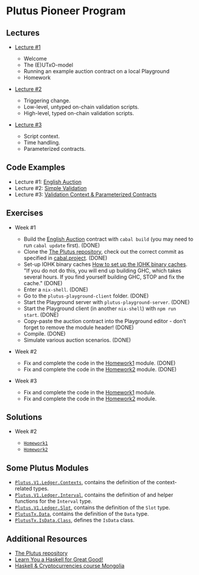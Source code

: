 # Plutus Pioneer Program

## Lectures

- [Lecture #1](https://youtu.be/IEn6jUo-0vU)

  - Welcome
  - The (E)UTxO-model
  - Running an example auction contract on a local Playground
  - Homework

- [Lecture #2](https://youtu.be/E5KRk5y9KjQ)

  - Triggering change.
  - Low-level, untyped on-chain validation scripts.
  - High-level, typed on-chain validation scripts.

- [Lecture #3](https://youtu.be/Lk1eIVm_ZTQ)

  - Script context.
  - Time handling.
  - Parameterized contracts.

## Code Examples

- Lecture #1: [English Auction](code/week01)
- Lecture #2: [Simple Validation](code/week02)
- Lecture #3: [Validation Context & Parameterized Contracts](code/week03)

## Exercises

- Week #1

  - Build the [English Auction](code/week01) contract with `cabal build` (you may need to run `cabal update` first). (DONE)
  - Clone the [The Plutus repository](https://github.com/input-output-hk/plutus), check out the correct commit
    as specified in [cabal.project](code/week01/cabal.project). (DONE)
  - Set-up IOHK binary caches [How to set up the IOHK binary caches](https://github.com/input-output-hk/plutus#iohk-binary-cache). "If you do not do this, you will end up building GHC, which takes several hours. If you find yourself building GHC, STOP and fix the cache." (DONE)
  - Enter a `nix-shell`. (DONE)
  - Go to the `plutus-playground-client` folder. (DONE)
  - Start the Playground server with `plutus-playground-server`. (DONE)
  - Start the Playground client (in another `nix-shell`) with `npm run start`. (DONE)
  - Copy-paste the auction contract into the Playground editor - don't forget to remove the module header! (DONE)
  - Compile. (DONE)
  - Simulate various auction scenarios. (DONE)

- Week #2

  - Fix and complete the code in the [Homework1](code/week02/src/Week02/Homework1.hs) module. (DONE)
  - Fix and complete the code in the [Homework2](code/week02/src/Week02/Homework2.hs) module. (DONE)

- Week #3

  - Fix and complete the code in the [Homework1](code/week03/src/Week02/Homework1.hs) module.
  - Fix and complete the code in the [Homework2](code/week03/src/Week02/Homework2.hs) module.


## Solutions

- Week #2

  - [`Homework1`](code/week02/src/Week02/Solution1.hs)
  - [`Homework2`](code/week02/src/Week02/Solution2.hs)

## Some Plutus Modules

- [`Plutus.V1.Ledger.Contexts`](https://github.com/input-output-hk/plutus/blob/master/plutus-ledger-api/src/Plutus/V1/Ledger/Contexts.hs), contains the definition of the context-related types.
- [`Plutus.V1.Ledger.Interval`](https://github.com/input-output-hk/plutus/blob/master/plutus-ledger-api/src/Plutus/V1/Ledger/Interval.hs), contains the definition of and helper functions for the `Interval` type.
- [`Plutus.V1.Ledger.Slot`](https://github.com/input-output-hk/plutus/blob/master/plutus-ledger-api/src/Plutus/V1/Ledger/Slot.hs), contains the definition of the `Slot` type.
- [`PlutusTx.Data`](https://github.com/input-output-hk/plutus/blob/master/plutus-tx/src/PlutusTx/Data.hs), contains the definition of the `Data` type.
- [`PlutusTx.IsData.Class`](https://github.com/input-output-hk/plutus/blob/master/plutus-tx/src/PlutusTx/IsData/Class.hs), defines the `IsData` class.

## Additional Resources

- [The Plutus repository](https://github.com/input-output-hk/plutus)
- [Learn You a Haskell for Great Good!](http://learnyouahaskell.com/)
- [Haskell & Cryptocurrencies course Mongolia](https://www.youtube.com/playlist?list=PLJ3w5xyG4JWmBVIigNBytJhvSSfZZzfTm)
